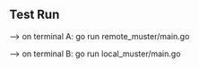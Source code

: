 Test Run
--------
--> on terminal A:
go run remote_muster/main.go

--> on terminal B:
go run local_muster/main.go
